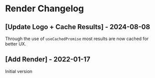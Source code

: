 # Render Changelog

## [Update Logo + Cache Results] - 2024-08-08
Through the use of `useCachedPromise` most results are now cached for better UX.

## [Add Render] - 2022-01-17
Initial version